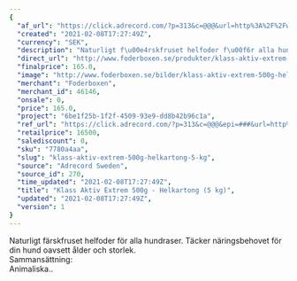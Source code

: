 ```yaml
---
{
  "af_url": "https://click.adrecord.com/?p=313&c=@@@&url=http%3A%2F%2Fwww.foderboxen.se%2Fprodukter%2Fklass-aktiv-extrem-500g-helkartong-5-kg%2C722",
  "created": "2021-02-08T17:27:49Z",
  "currency": "SEK",
  "description": "Naturligt f\u00e4rskfruset helfoder f\u00f6r alla hundraser. T\u00e4cker n\u00e4ringsbehovet f\u00f6r din hund oavsett \u00e5lder och storlek.\nSammans\u00e4ttning:\nAnimaliska..",
  "direct_url": "http://www.foderboxen.se/produkter/klass-aktiv-extrem-500g-helkartong-5-kg,722",
  "finalprice": 165.0,
  "image": "http://www.foderboxen.se/bilder/klass-aktiv-extrem-500g-helkartong-5-kg-722.png",
  "merchant": "Foderboxen",
  "merchant_id": 46146,
  "onsale": 0,
  "price": 165.0,
  "project": "6be1f25b-1f2f-4509-93e9-dd8b42b96c1a",
  "ref_url": "https://click.adrecord.com/?p=313&c=@@@&epi=###&url=http%3A%2F%2Fwww.foderboxen.se%2Fprodukter%2Fklass-aktiv-extrem-500g-helkartong-5-kg%2C722",
  "retailprice": 16500,
  "salediscount": 0,
  "sku": "7780a4aa",
  "slug": "klass-aktiv-extrem-500g-helkartong-5-kg",
  "source": "Adrecord Sweden",
  "source_id": 270,
  "time_updated": "2021-02-08T17:27:49Z",
  "title": "Klass Aktiv Extrem 500g - Helkartong (5 kg)",
  "updated": "2021-02-08T17:27:49Z",
  "version": 1
}
---
```


<p> Naturligt färskfruset helfoder för alla hundraser. Täcker näringsbehovet för din hund oavsett ålder och storlek.<br>Sammansättning:<br>Animaliska..</p>
